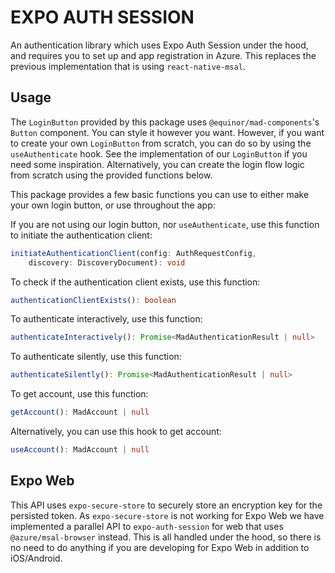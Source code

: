 # EXPO AUTH SESSION

An authentication library which uses Expo Auth Session under the hood, and requires you to set up
and app registration in Azure. This replaces the previous implementation that is using
`react-native-msal`.

## Usage

The `LoginButton` provided by this package uses `@equinor/mad-components`'s `Button` component. You
can style it however you want. However, if you want to create your own `LoginButton` from scratch,
you can do so by using the `useAuthenticate` hook. See the implementation of our `LoginButton` if
you need some inspiration. Alternatively, you can create the login flow logic from scratch using the
provided functions below.

This package provides a few basic functions you can use to either make your own login button, or use
throughout the app:

If you are not using our login button, nor `useAuthenticate`, use this function to initiate the
authentication client:

```ts
initiateAuthenticationClient(config: AuthRequestConfig,
    discovery: DiscoveryDocument): void
```

To check if the authentication client exists, use this function:

```ts
authenticationClientExists(): boolean
```

To authenticate interactively, use this function:

```ts
authenticateInteractively(): Promise<MadAuthenticationResult | null>
```

To authenticate silently, use this function:

```ts
authenticateSilently(): Promise<MadAuthenticationResult | null>
```

To get account, use this function:

```ts
getAccount(): MadAccount | null
```

Alternatively, you can use this hook to get account:

```ts
useAccount(): MadAccount | null
```

## Expo Web

This API uses `expo-secure-store` to securely store an encryption key for the persisted token. As
`expo-secure-store` is not working for Expo Web we have implemented a parallel API to
`expo-auth-session` for web that uses `@azure/msal-browser` instead. This is all handled under the hood, so
there is no need to do anything if you are developing for Expo Web in addition to iOS/Android.
